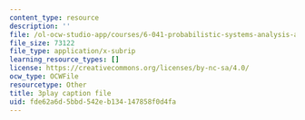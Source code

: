 ```yaml
---
content_type: resource
description: ''
file: /ol-ocw-studio-app/courses/6-041-probabilistic-systems-analysis-and-applied-probability-fall-2010/fde62a6d5bbd542eb134147858f0d4fa_mHfn_7ym6to.srt
file_size: 73122
file_type: application/x-subrip
learning_resource_types: []
license: https://creativecommons.org/licenses/by-nc-sa/4.0/
ocw_type: OCWFile
resourcetype: Other
title: 3play caption file
uid: fde62a6d-5bbd-542e-b134-147858f0d4fa
---
```

